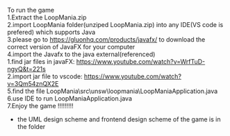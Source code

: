 To run the game
<br />
1.Extract the LoopMania.zip
<br />
2.import LoopMania folder(unziped LoopMania.zip) into any IDE(VS code is prefered) which supports Java
<br />
3.please go to https://gluonhq.com/products/javafx/ to download the correct version of JavaFX for your computer
<br />
4.import the Javafx to the java external(referenced) 
<br />
<space><space><space>1.find jar files in javaFX: https://www.youtube.com/watch?v=WrfTuD-ngyQ&t=221s
    <br />
<space><space><space>2.import jar file to vscode: https://www.youtube.com/watch?v=3Qm54znQX2E
    <br />
5.find the file LoopMania\src\unsw\loopmania\LoopManiaApplication.java
<br />
6.use IDE to run LoopManiaApplication.java
<br />
7.Enjoy the game !!!!!!!!!
<br />
* the UML design scheme and frontend design scheme of the game is in the folder 

